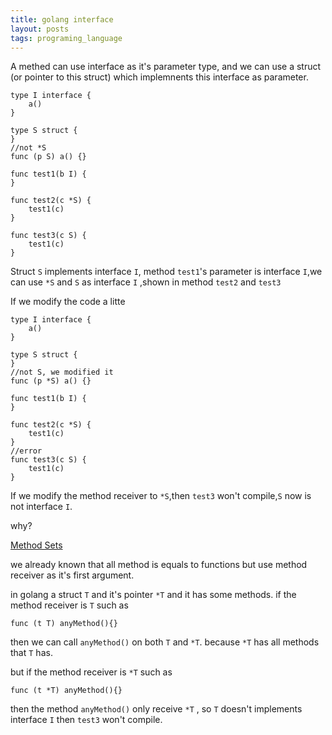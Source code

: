 ```yaml
---
title: golang interface
layout: posts
tags: programing_language
---
```


A methed can use interface as it's parameter type, and we can use a struct (or pointer to this struct) which implemnents this interface as parameter.

```golang
type I interface {
    a()
}

type S struct {
}
//not *S
func (p S) a() {}

func test1(b I) {
}

func test2(c *S) {
    test1(c)
}

func test3(c S) {
    test1(c)
}
```

Struct `S` implements interface `I`, method `test1`'s parameter is interface `I`,we can use `*S` and `S` as interface `I` ,shown in method `test2` and `test3`

If we modify the code a litte

```golang
type I interface {
    a()
}

type S struct {
}
//not S, we modified it
func (p *S) a() {}

func test1(b I) {
}

func test2(c *S) {
    test1(c)
}
//error
func test3(c S) {
    test1(c)
}
```

If we modify the method receiver to `*S`,then `test3` won't compile,`S` now is not interface `I`.

why?

[Method Sets](https://golang.org/ref/spec#Method_sets)

we already known that all method is equals to functions but use method receiver as it's first argument.

in golang a struct `T` and it's pointer `*T` and it has some methods. if the method receiver is `T` such as

```golang
func (t T) anyMethod(){}
```

then we can call `anyMethod()` on both `T` and `*T`. because `*T` has all methods that `T` has.

but if the method receiver is `*T`
such as

```golang
func (t *T) anyMethod(){}
```

then the method `anyMethod()` only receive `*T` , so `T` doesn't implements interface `I` then `test3` won't compile.
